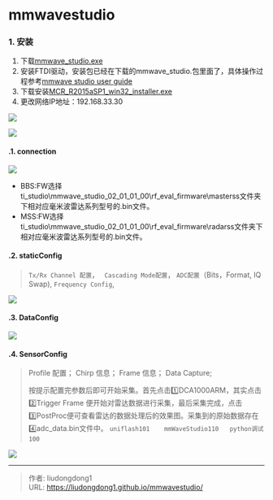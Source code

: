 # mmwavestudio


### 1.  安装

1. 下载[mmwave_studio.exe](https://software-dl.ti.com/ra-processors/esd/MMWAVE-STUDIO/latest/index_FDS.html)
2. 安装FTDI驱动，安装包已经在下载的mmwave_studio.包里面了，具体操作过程参考[mmwave studio user guide](http://software-dl.ti.com/ra-processors/esd/MMWAVE-STUDIO/latest/exports/mmwave_studio_user_guide.pdf)
3. 下载安装[MCR_R2015aSP1_win32_installer.exe](https://in.mathworks.com/supportfiles/downloads/R2015a/deployment_files/R2015aSP1/installers/win32/MCR_R2015aSP1_win32_installer.exe)
4. 更改网络IP地址：192.168.33.30

![](https://gitee.com/github-25970295/blogpictureV2/raw/master/image-20210901184500724.png)

![](https://gitee.com/github-25970295/blogpictureV2/raw/master/image-20210901184644505.png)

#### .1. connection

![](https://gitee.com/github-25970295/blogpictureV2/raw/master/image-20210901185009376.png)

- BBS:FW选择ti_studio\mmwave_studio_02_01_01_00\rf_eval_firmware\masterss文件夹下相对应毫米波雷达系列型号的.bin文件。
- MSS:FW选择ti_studio\mmwave_studio_02_01_01_00\rf_eval_firmware\radarss文件夹下相对应毫米波雷达系列型号的.bin文件。

#### .2. staticConfig

>`Tx/Rx Channel 配置`， ` Cascading Mode配置`， `ADC配置`（Bits，Format, IQ Swap),  `Frequency Config`, 

![](https://gitee.com/github-25970295/blogpictureV2/raw/master/image-20210901185142691.png)

#### .3. DataConfig

![](https://gitee.com/github-25970295/blogpictureV2/raw/master/image-20210901185406732.png)

#### .4. SensorConfig

>Profile 配置；  Chirp 信息；  Frame 信息； Data Capture;
>
>按提示配置完参数后即可开始采集。首先点击1️⃣DCA1000ARM，其实点击2️⃣Trigger Frame 便开始对雷达数据进行采集，最后采集完成，点击3️⃣PostProc便可查看雷达的数据处理后的效果图。采集到的原始数据存在4️⃣adc_data.bin文件中。  `uniflash101    mmWaveStudio110   python调试100`  

![](https://gitee.com/github-25970295/blogpictureV2/raw/master/image-20210901185518672.png)

---

> 作者: liudongdong1  
> URL: https://liudongdong1.github.io/mmwavestudio/  

